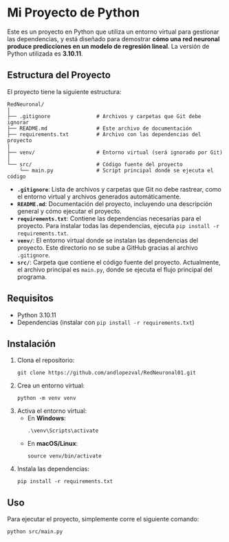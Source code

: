 # Mi Proyecto de Python

Este es un proyecto en Python que utiliza un entorno virtual para gestionar las dependencias, y está diseñado para demostrar **cómo una red neuronal produce predicciones en un modelo de regresión lineal**. La versión de Python utilizada es **3.10.11**.

## Estructura del Proyecto

El proyecto tiene la siguiente estructura:

```
RedNeuronal/
│
├── .gitignore               # Archivos y carpetas que Git debe ignorar
├── README.md                # Este archivo de documentación
├── requirements.txt         # Archivo con las dependencias del proyecto
│
├── venv/                    # Entorno virtual (será ignorado por Git)
│
└── src/                     # Código fuente del proyecto
    └── main.py              # Script principal donde se ejecuta el código
```

- **`.gitignore`**: Lista de archivos y carpetas que Git no debe rastrear, como el entorno virtual y archivos generados automáticamente.
- **`README.md`**: Documentación del proyecto, incluyendo una descripción general y cómo ejecutar el proyecto.
- **`requirements.txt`**: Contiene las dependencias necesarias para el proyecto. Para instalar todas las dependencias, ejecuta `pip install -r requirements.txt`.
- **`venv/`**: El entorno virtual donde se instalan las dependencias del proyecto. Este directorio no se sube a GitHub gracias al archivo `.gitignore`.
- **`src/`**: Carpeta que contiene el código fuente del proyecto. Actualmente, el archivo principal es `main.py`, donde se ejecuta el flujo principal del programa.

## Requisitos

- Python 3.10.11
- Dependencias (instalar con `pip install -r requirements.txt`)

## Instalación

1. Clona el repositorio:
   ```
   git clone https://github.com/andlopezval/RedNeuronal01.git
   ```
2. Crea un entorno virtual:
   ```
   python -m venv venv
   ```
3. Activa el entorno virtual:
   - En **Windows**:
     ```
     .\venv\Scripts\activate
     ```
   - En **macOS/Linux**:
     ```
     source venv/bin/activate
     ```
4. Instala las dependencias:
   ```
   pip install -r requirements.txt
   ```

## Uso

Para ejecutar el proyecto, simplemente corre el siguiente comando:

```
python src/main.py
```

